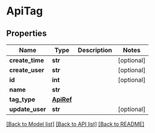 # ApiTag

## Properties
Name | Type | Description | Notes
------------ | ------------- | ------------- | -------------
**create_time** | **str** |  | [optional] 
**create_user** | **str** |  | [optional] 
**id** | **int** |  | [optional] 
**name** | **str** |  | 
**tag_type** | [**ApiRef**](ApiRef.md) |  | 
**update_user** | **str** |  | [optional] 

[[Back to Model list]](../README.md#documentation-for-models) [[Back to API list]](../README.md#documentation-for-api-endpoints) [[Back to README]](../README.md)


